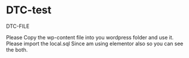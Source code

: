 # DTC-test
DTC-FILE


Please Copy the wp-content file into you wordpress folder and use it.
Please import the local.sql
Since am using elementor also so you can see the both.
